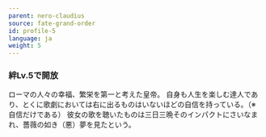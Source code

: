 ```yaml
---
parent: nero-claudius
source: fate-grand-order
id: profile-5
language: ja
weight: 5
---
```


### 絆Lv.5で開放

ローマの人々の幸福、繁栄を第一と考えた皇帝。
自身も人生を楽しむ達人であり、とくに歌劇においては右に出るものはいないほどの自信を持っている。（※ 自信だけである）
彼女の歌を聴いたものは三日三晩そのインパクトにさいなまれ、薔薇の如き（悪）夢を見たという。
